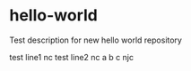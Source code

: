 # hello-world
Test description for new hello world repository

test line1 nc
test line2 nc
a
b
c 
njc
